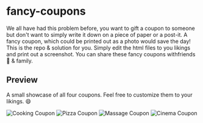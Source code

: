 # fancy-coupons
We all have had this problem before, you want to gift a coupon to someone but don't want to simply write it down on a piece of paper or a post-it.
A fancy coupon, which could be printed out as a photo would save the day! This is the repo & solution for you.
Simply edit the html files to you likings and print out a screenshot.
You can share these fancy coupons withfriends 👫 & family.






## Preview
A small showcase of all four coupons.
Feel free to customize them to your likings. 😄

![Cooking Coupon](https://i.imgur.com/X6SCvOz.png)
![Pizza Coupon](https://i.imgur.com/SI0Bqd4.png)
![Massage Coupon](https://i.imgur.com/UIeE6Cl.png)
![Cinema Coupon](https://i.imgur.com/tcJjEwA.png)
